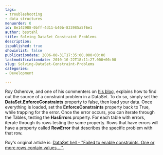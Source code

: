 ```yaml
---
tags:
- troubleshooting
- data structures
menuorder: 0
id: 8e142988-0bff-4d11-b40b-823985a5f6e1
author: bsstahl
title: Solving DataSet Constraint Problems
description: 
ispublished: true
showinlist: false
publicationdate: 2006-08-31T17:35:00.000+00:00
lastmodificationdate: 2010-10-22T18:11:27.000+00:00
slug: Solving-DataSet-Constraint-Problems
categories:
- Development

---
```

Roy Osherove, and one of his commenters on [his blog](https://osherove.com/blog/), explains how to find out the source of a constraint problem in a DataSet. To do so, simply set the **DataSet.EnforceConstraints** property to false, then load your data. Once everything is loaded, set the **EnforceConstraints** property back to True, while trapping for the error. Once the error occurs, you can iterate through the Tables, testing the **HasErrors** property. For each table with errors, iterate through its rows testing the same property. Rows that have errors will have a property called **RowError** that describes the specific problem with that row.

Roy's original article is: [DataSet hell - "Failed to enable constraints. One or more rows contain values...."](https://osherove.com/blog/2004/10/3/dataset-hell-failed-to-enable-constraints-one-or-more-rows-c.html?rq=DataSet%20hell%20-%20%22Failed%20to%20enable%20constraints).